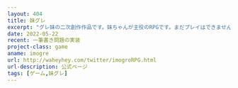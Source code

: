 ```yaml
---
layout: 404
title: 妹グレ
excerpt: "グレ妹の二次創作作品です。妹ちゃんが主役のRPGです。まだプレイはできませんが下のリンクから公式ページであらすじなどを確認できます。"
date: 2022-05-22
recent: 一筆書き問題の実装
project-class: game
aname: imogre
url: http://waheyhey.com/twitter/imogroRPG.html
url-description: 公式ページ
tags: [ゲーム,妹グレ]
---
```

